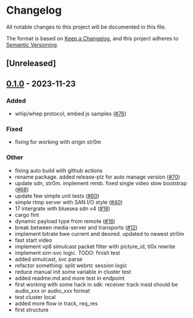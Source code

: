 # Changelog
All notable changes to this project will be documented in this file.

The format is based on [Keep a Changelog](https://keepachangelog.com/en/1.0.0/),
and this project adheres to [Semantic Versioning](https://semver.org/spec/v2.0.0.html).

## [Unreleased]

## [0.1.0](https://github.com/giangndm/8xFF-decentralized-media-server/releases/tag/atm0s-media-server-transport-v0.1.0) - 2023-11-23

### Added
- whip/whep protocol, embed js samples ([#76](https://github.com/giangndm/8xFF-decentralized-media-server/pull/76))

### Fixed
- fixing for working with origin str0m

### Other
- fixing auto build with github actions
- rename package. added release-plz for auto manage version ([#70](https://github.com/giangndm/8xFF-decentralized-media-server/pull/70))
- update sdn, str0m. implement remb. fixed single video slow bootstrap ([#68](https://github.com/giangndm/8xFF-decentralized-media-server/pull/68))
- update few simple unit tests ([#60](https://github.com/giangndm/8xFF-decentralized-media-server/pull/60))
- simple rtmp server with SAN I/O style ([#40](https://github.com/giangndm/8xFF-decentralized-media-server/pull/40))
- 17 intergrate with bluesea sdn v4 ([#18](https://github.com/giangndm/8xFF-decentralized-media-server/pull/18))
- cargo fmt
- dynamic payload type from remote ([#16](https://github.com/giangndm/8xFF-decentralized-media-server/pull/16))
- break between media-server and transports ([#12](https://github.com/giangndm/8xFF-decentralized-media-server/pull/12))
- implement bitrate bwe current and desired. updated to newest str0m
- fast start video
- implement vp8 simulcast packet filter with picture_id, tl0x rewrite
- implement sim-svc logic. TODO: finish test
- added simulcast, svc parse
- refactor something: split webrtc session logic
- reduce manual init some variable in cluster test
- added readme.md and more test in endpoint
- first working with some hack in sdk: receiver track msid should be audio_xxx or audio_xxx format
- test cluster local
- added more flow in track, req_res
- first structure
